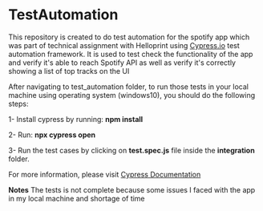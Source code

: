 # TestAutomation
This repository is created to do test automation for the spotify app which was part of technical assignment with Helloprint using [Cypress.io](https://www.cypress.io/) test automation framework. It is used to test check the functionality of the app and verify it's able to reach Spotify API as well as verify it's correctly showing a list of top tracks on the UI


After navigating to test_automation folder, to run those tests in your local machine using operating system (windows10), you should do the following steps:



  1- Install cypress by running: **npm install**



  2- Run: **npx cypress open**



  3- Run the test cases by clicking on **test.spec.js** file inside the **integration** folder.

For more information, please visit [Cypress Documentation](https://docs.cypress.io/guides/getting-started/installing-cypress.html#Opening-Cypress)

**Notes** The tests is not complete because some issues I faced with the app in my local machine and shortage of time
